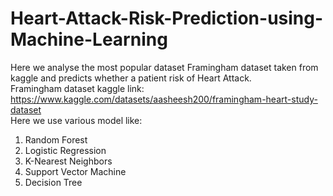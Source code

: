 # Heart-Attack-Risk-Prediction-using-Machine-Learning
Here we analyse the most popular dataset Framingham dataset taken from kaggle and predicts whether a patient risk of Heart Attack. <br>
Framingham dataset kaggle link: https://www.kaggle.com/datasets/aasheesh200/framingham-heart-study-dataset <br>
Here we use various model like:
1. Random Forest
2. Logistic Regression
3. K-Nearest Neighbors
4. Support Vector Machine
5. Decision Tree
